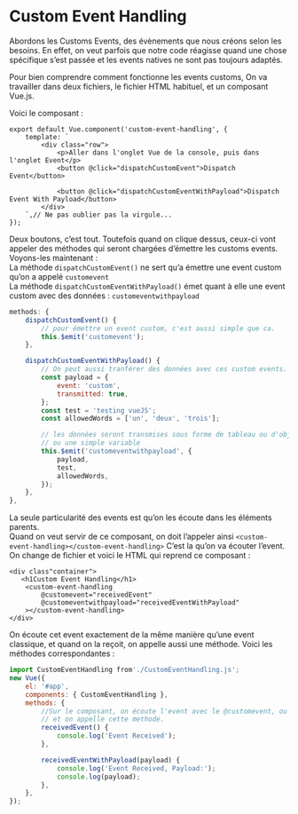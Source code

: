 # Custom Event Handling

Abordons les Customs Events, des évènements que nous créons selon les besoins. En effet, on veut parfois que notre code réagisse quand une chose spécifique s’est passée et les events natives ne sont pas toujours adaptés.

Pour bien comprendre comment fonctionne les events customs, On va travailler dans deux fichiers, le fichier HTML habituel, et un composant Vue.js.

Voici le composant :
```vue
export default Vue.component('custom-event-handling', {
    template: `
        <div class="row">
            <p>Aller dans l'onglet Vue de la console, puis dans l'onglet Event</p>
            <button @click="dispatchCustomEvent">Dispatch Event</button>

            <button @click="dispatchCustomEventWithPayload">Dispatch Event With Payload</button>
        </div>
    `,// Ne pas oublier pas la virgule...
});
```
Deux boutons, c’est tout. Toutefois quand on clique dessus, ceux-ci vont appeler des méthodes qui seront chargées d’émettre les customs events.  
Voyons-les maintenant :  
La méthode `dispatchCustomEvent()` ne sert qu’a émettre une event custom qu’on a appelé `customevent`  
La méthode `dispatchCustomEventWithPayload()` émet quant à elle une event custom avec des données : `customeventwithpayload`
```javascript
methods: {
    dispatchCustomEvent() {
        // pour émettre un event custom, c'est aussi simple que ca.
        this.$emit('customevent');
    },

    dispatchCustomEventWithPayload() {
        // On peut aussi tranférer des données avec ces custom events.
        const payload = {
            event: 'custom',
            transmitted: true,
        };
        const test = 'testing vueJS';
        const allowedWords = ['un', 'deux', 'trois'];

        // les données seront transmises sous forme de tableau ou d'objet
        // ou une simple variable
        this.$emit('customeventwithpayload', {
            payload,
            test,
            allowedWords,
        });
    },
},
```

La seule particularité des events est qu’on les écoute dans les éléments parents.  
Quand on veut servir de ce composant, on doit l’appeler ainsi `<custom-event-handling></custom-event-handling>` C’est la qu’on va écouter l’event. On change de fichier et voici le HTML qui reprend ce composant :
```vue
<div class"container">
   <h1Custom Event Handling</h1>
    <custom-event-handling
        @customevent="receivedEvent"
        @customeventwithpayload="receivedEventWithPayload"
    ></custom-event-handling>
</div>
```

On écoute cet event exactement de la même manière qu’une event classique, et quand on la reçoit, on appelle aussi une méthode. Voici les méthodes correspondantes :
```javascript
import CustomEventHandling from'./CustomEventHandling.js';
new Vue({
    el: '#app',
    components: { CustomEventHandling },
    methods: {
        //Sur le composant, on écoute l'event avec le @customevent, ou v-on:customevent
        // et on appelle cette methode.
        receivedEvent() {
            console.log('Event Received');
        },

        receivedEventWithPayload(payload) {
            console.log('Event Received, Payload:');
            console.log(payload);
        },
    },
});
```
